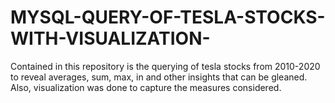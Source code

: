 # MYSQL-QUERY-OF-TESLA-STOCKS-WITH-VISUALIZATION-
Contained in this repository is the querying of tesla stocks from 2010-2020 to reveal averages, sum, max, in and other insights that can be gleaned. Also, visualization was done to capture the measures considered. 
